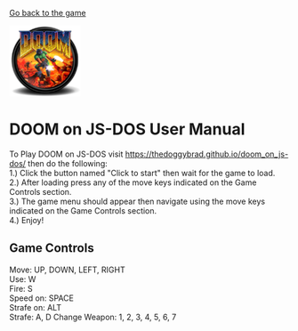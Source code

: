 [Go back to the game](https://thedoggybrad.github.io/doom_on_js-dos/)

<img src="android-chrome-192x192.png" width="128px" height="128px">

# DOOM on JS-DOS User Manual
To Play DOOM on JS-DOS visit https://thedoggybrad.github.io/doom_on_js-dos/ then do the following:<br>
1.) Click the button named "Click to start" then wait for the game to load.<br>
2.) After loading press any of the move keys indicated on the Game Controls section.<br>
3.) The game menu should appear then navigate using the move keys indicated on the Game Controls section.<br>
4.) Enjoy!

## Game Controls
Move: UP, DOWN, LEFT, RIGHT<br>
Use: W<br>
Fire: S<br>
Speed on: SPACE<br>
Strafe on: ALT<br>
Strafe: A, D
Change Weapon: 1, 2, 3, 4, 5, 6, 7
